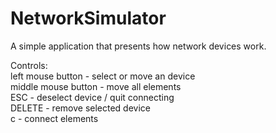 # NetworkSimulator
A simple application that presents how network devices work.

Controls:  
left mouse button - select or move an device  
middle mouse button - move all elements  
ESC - deselect device / quit connecting  
DELETE - remove selected device  
c - connect elements

